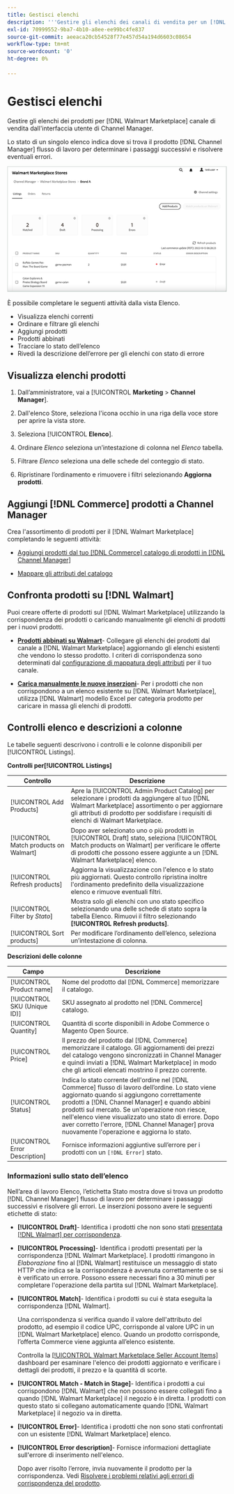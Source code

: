 ```yaml
---
title: Gestisci elenchi
description: '''Gestire gli elenchi dei canali di vendita per un [!DNL Commerce] archivia con Channel Manager per Adobe Commerce e Magenti Open Source."'
exl-id: 70999552-9ba7-4b10-a8ee-ee99bc4fe837
source-git-commit: aeeaca20cb54528f77e457d54a194d6603c08654
workflow-type: tm+mt
source-wordcount: '0'
ht-degree: 0%

---
```


# Gestisci elenchi

Gestire gli elenchi dei prodotti per [!DNL Walmart Marketplace] canale di vendita dall&#39;interfaccia utente di Channel Manager.

Lo stato di un singolo elenco indica dove si trova il prodotto [!DNL Channel Manager] flusso di lavoro per determinare i passaggi successivi e risolvere eventuali errori.

![Pagina inserzioni per un canale di vendita connesso](assets/listings-dashboard-view.png)

È possibile completare le seguenti attività dalla vista Elenco.

* Visualizza elenchi correnti
* Ordinare e filtrare gli elenchi
* Aggiungi prodotti
* Prodotti abbinati
* Tracciare lo stato dell’elenco
* Rivedi la descrizione dell’errore per gli elenchi con stato di errore

## Visualizza elenchi prodotti

1. Dall’amministratore, vai a [!UICONTROL **Marketing** > **Channel Manager**].

1. Dall&#39;elenco Store, seleziona l&#39;icona occhio in una riga della voce store per aprire la vista store.

1. Seleziona [!UICONTROL **Elenco**].

1. Ordinare *Elenco* seleziona un’intestazione di colonna nel *Elenco* tabella.

1. Filtrare *Elenco* seleziona una delle schede del conteggio di stato.

1. Ripristinare l’ordinamento e rimuovere i filtri selezionando **Aggiorna prodotti**.

## Aggiungi [!DNL Commerce] prodotti a Channel Manager

Crea l&#39;assortimento di prodotti per il [!DNL Walmart Marketplace] completando le seguenti attività:

* [Aggiungi prodotti dal tuo [!DNL Commerce] catalogo di prodotti in [!DNL Channel Manager]](add-products-to-channel-store.md)

* [Mappare gli attributi del catalogo](map-catalog-attributes.md#configure-product-attribute-settings)

## Confronta prodotti su [!DNL Walmart]

Puoi creare offerte di prodotti sul [!DNL Walmart Marketplace] utilizzando la corrispondenza dei prodotti o caricando manualmente gli elenchi di prodotti per i nuovi prodotti.

* **[Prodotti abbinati su Walmart](connect-listings-to-marketplace.md)**- Collegare gli elenchi dei prodotti dal canale a [!DNL Walmart Marketplace] aggiornando gli elenchi esistenti che vendono lo stesso prodotto. I criteri di corrispondenza sono determinati dal [configurazione di mappatura degli attributi](map-catalog-attributes.md) per il tuo canale.

* **[Carica manualmente le nuove inserzioni](connect-listings-to-marketplace.md#upload-new-product-listings)**- Per i prodotti che non corrispondono a un elenco esistente su [!DNL Walmart Marketplace], utilizza [!DNL Walmart] modello Excel per categoria prodotto per caricare in massa gli elenchi di prodotti.

## Controlli elenco e descrizioni a colonne

Le tabelle seguenti descrivono i controlli e le colonne disponibili per [!UICONTROL Listings].

**Controlli per[!UICONTROL Listings]**

| **Controllo** | **Descrizione** |
|----------------------------------------|-------------------------------------------------------------------------------------------------------------------------------------------------------------------------------------------------------------------|
| [!UICONTROL Add Products] | Apre la [!UICONTROL Admin Product Catalog] per selezionare i prodotti da aggiungere al tuo [!DNL Walmart Marketplace] assortimento o per aggiornare gli attributi di prodotto per soddisfare i requisiti di elenchi di Walmart Marketplace. |
| [!UICONTROL Match products on Walmart] | Dopo aver selezionato uno o più prodotti in [!UICONTROL Draft] stato, seleziona [!UICONTROL Match products on Walmart] per verificare le offerte di prodotti che possono essere aggiunte a un [!DNL Walmart Marketplace] elenco. |
| [!UICONTROL Refresh products] | Aggiorna la visualizzazione con l&#39;elenco e lo stato più aggiornati. Questo controllo ripristina inoltre l&#39;ordinamento predefinito della visualizzazione elenco e rimuove eventuali filtri. |
| [!UICONTROL Filter by *Stato*] | Mostra solo gli elenchi con uno stato specifico selezionando una delle schede di stato sopra la tabella Elenco. Rimuovi il filtro selezionando **[!UICONTROL Refresh products]**. |
| [!UICONTROL Sort products] | Per modificare l’ordinamento dell’elenco, seleziona un’intestazione di colonna. |


**Descrizioni delle colonne**

| **Campo** | **Descrizione** |
|--------------------------------|-------------------------------------------------------------------------------------------------------------------------------------------------------------------------------------------------------------------------------------------------------------------------------------------------------------------------------------------------------------------|
| [!UICONTROL Product name] | Nome del prodotto dal [!DNL Commerce] memorizzare il catalogo. |
| [!UICONTROL SKU (Unique ID)] | SKU assegnato al prodotto nel [!DNL Commerce] catalogo. |
| [!UICONTROL  Quantity] | Quantità di scorte disponibili in Adobe Commerce o Magento Open Source. |
| [!UICONTROL Price] | Il prezzo del prodotto dal [!DNL Commerce] memorizzare il catalogo. Gli aggiornamenti dei prezzi del catalogo vengono sincronizzati in Channel Manager e quindi inviati a [!DNL Walmart Marketplace]  in modo che gli articoli elencati mostrino il prezzo corrente. |
| [!UICONTROL Status] | Indica lo stato corrente dell&#39;ordine nel [!DNL Commerce] flusso di lavoro dell’ordine. Lo stato viene aggiornato quando si aggiungono correttamente prodotti a [!DNL Channel Manager] e quando abbini prodotti sul mercato. Se un&#39;operazione non riesce, nell&#39;elenco viene visualizzato uno stato di errore. Dopo aver corretto l&#39;errore, [!DNL Channel Manager] prova nuovamente l&#39;operazione e aggiorna lo stato. |
| [!UICONTROL Error Description] | Fornisce informazioni aggiuntive sull’errore per i prodotti con un `[!DNL Error]` stato. |

### Informazioni sullo stato dell’elenco

Nell’area di lavoro Elenco, l’etichetta Stato mostra dove si trova un prodotto [!DNL Channel Manager] flusso di lavoro per determinare i passaggi successivi e risolvere gli errori. Le inserzioni possono avere le seguenti etichette di stato:

* **[!UICONTROL Draft]**- Identifica i prodotti che non sono stati [presentata [!DNL Walmart] per corrispondenza](connect-listings-to-marketplace.md#match-products).

* **[!UICONTROL Processing]**- Identifica i prodotti presentati per la corrispondenza [!DNL Walmart Marketplace]. I prodotti rimangono in *Elaborazione* fino al [!DNL Walmart] restituisce un messaggio di stato HTTP che indica se la corrispondenza è avvenuta correttamente o se si è verificato un errore. Possono essere necessari fino a 30 minuti per completare l&#39;operazione della partita sul [!DNL Walmart Marketplace].

* **[!UICONTROL Match]**- Identifica i prodotti su cui è stata eseguita la corrispondenza [!DNL Walmart].

   Una corrispondenza si verifica quando il valore dell&#39;attributo del prodotto, ad esempio il codice UPC, corrisponde al valore UPC in un [!DNL Walmart Marketplace] elenco. Quando un prodotto corrisponde, l’offerta Commerce viene aggiunta all’elenco esistente.

   Controlla la [[!UICONTROL Walmart Marketplace Seller Account Items]](https://seller.walmart.com/items-and-inventory/manage-items) dashboard per esaminare l&#39;elenco dei prodotti aggiornato e verificare i dettagli dei prodotti, il prezzo e la quantità di scorte.

* **[!UICONTROL Match - Match in Stage]**- Identifica i prodotti a cui corrispondono [!DNL Walmart] che non possono essere collegati fino a quando [!DNL Walmart Marketplace] il negozio è in diretta. I prodotti con questo stato si collegano automaticamente quando [!DNL Walmart Marketplace] il negozio va in diretta.

* **[!UICONTROL Error]**- Identifica i prodotti che non sono stati confrontati con un esistente [!DNL Walmart Marketplace] elenco.

* **[!UICONTROL Error description]**- Fornisce informazioni dettagliate sull&#39;errore di inserimento nell&#39;elenco.

   Dopo aver risolto l’errore, invia nuovamente il prodotto per la corrispondenza. Vedi [Risolvere i problemi relativi agli errori di corrispondenza del prodotto](connect-listings-to-marketplace.md#troubleshoot-product-match-errors).
